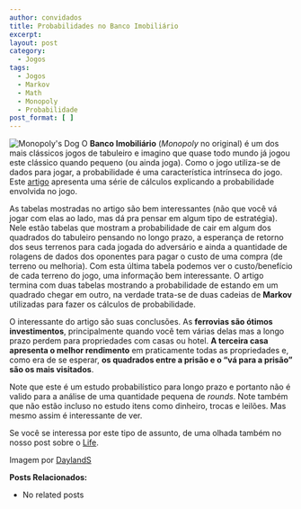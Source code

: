 ```yaml
---
author: convidados
title: Probabilidades no Banco Imobiliário
excerpt:
layout: post
category:
  - Jogos
tags:
  - Jogos
  - Markov
  - Math
  - Monopoly
  - Probabilidade
post_format: [ ]
---
```

![Monopoly's Dog][1] O **Banco Imobiliário** (*Monopoly* no original) é um dos mais clássicos jogos de tabuleiro e imagino que quase todo mundo já jogou este clássico quando pequeno (ou ainda joga). Como o jogo utiliza-se de dados para jogar, a probabilidade é uma característica intrínseca do jogo. Este [artigo][2] apresenta uma série de cálculos explicando a probabilidade envolvida no jogo. 

As tabelas mostradas no artigo são bem interessantes (não que você vá jogar com elas ao lado, mas dá pra pensar em algum tipo de estratégia). Nele estão tabelas que mostram a probabilidade de cair em algum dos quadrados do tabuleiro pensando no longo prazo, a esperança de retorno dos seus terrenos para cada jogada do adversário e ainda a quantidade de rolagens de dados dos oponentes para pagar o custo de uma compra (de terreno ou melhoria). Com esta última tabela podemos ver o custo/benefício de cada terreno do jogo, uma informação bem interessante. O artigo termina com duas tabelas mostrando a probabilidade de estando em um quadrado chegar em outro, na verdade trata-se de duas cadeias de **Markov** utilizadas para fazer os cálculos de probabilidade. 

O interessante do artigo são suas conclusões. As **ferrovias são ótimos investimentos**, principalmente quando você tem várias delas mas a longo prazo perdem para propriedades com casas ou hotel. **A terceira casa apresenta o melhor rendimento** em praticamente todas as propriedades e, como era de se esperar, **os quadrados entre a prisão e o “vá para a prisão” são os mais visitados**. 

Note que este é um estudo probabilístico para longo prazo e portanto não é valido para a análise de uma quantidade pequena de *rounds*. Note também que não estão incluso no estudo itens como dinheiro, trocas e leilões. Mas mesmo assim é interessante de ver. 

Se você se interessa por este tipo de assunto, de uma olhada também no nosso post sobre o [Life][3].

Imagem por [DaylandS][4]

**Posts Relacionados:** 
*   No related posts












 [1]: http://vidageek.net/wp-content/uploads/2008/09/monopolys-dog.jpg
 [2]: http://www.tkcs-collins.com/truman/monopoly/monopoly.shtml "Probabilidades no Monopoly"
 [3]: http://vidageek.net/2008/08/22/o-jogo-da-vida/ "Life"
 [4]: http://flickr.com/photos/dayland/2435423314/ "DaylandS"





